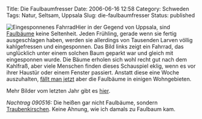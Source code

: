 Title: Die Faulbaumfresser
Date: 2006-06-16 12:58
Category: Schweden
Tags: Natur, Seltsam, Uppsala
Slug: die-faulbaumfresser
Status: published

![Eingesponnenes Fahrrad](/pic/faulbaumspinner.jpg)Hier in der Gegend
von Uppsala, sind [Faulbäume](http://de.wikipedia.org/wiki/Faulbaum)
keine Seltenheit. Jeden Frühling, gerade wenn sie fertig ausgeschlagen
haben, werden sie allerdings von Tausenden Larven völlig kahlgefressen
und eingesponnen. Das Bild links zeigt ein Fahrrad, das unglücklich
unter einem solchen Baum geparkt war und gleich mit eingesponnen wurde.
Die Bäume erholen sich wohl recht gut nach dem Kahlfraß, aber viele
Menschen finden dieses Schauspiel eklig, wenn es vor ihrer Haustür oder
einem Fenster passiert. Anstatt diese eine Woche auszuhalten, [fällt man
jetzt](http://www.sr.se/cgi-bin/uppland/nyheter/artikel.asp?artikel=880249)
aber die Faulbäume in einigen Wohngebieten.

Mehr Bilder vom letzten Jahr gibt es
[hier](http://thomasmarquart.net/gallery/spring05/87.html).

*Nachtrag 090516:* Die heißen gar nicht Faulbäume, sondern
[Traubenkirschen](http://de.wikipedia.org/wiki/Gew%C3%B6hnliche_Traubenkirsche).
Keine Ahnung, wie ich damals zu Faulbaum kam.

